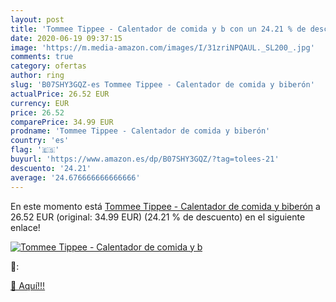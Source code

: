 ```yaml
---
layout: post
title: 'Tommee Tippee - Calentador de comida y b con un 24.21 % de descuento'
date: 2020-06-19 09:37:15
image: 'https://m.media-amazon.com/images/I/31zriNPQAUL._SL200_.jpg'
comments: true
category: ofertas
author: ring
slug: 'B07SHY3GQZ-es Tommee Tippee - Calentador de comida y biberón'
actualPrice: 26.52 EUR
currency: EUR
price: 26.52
comparePrice: 34.99 EUR
prodname: 'Tommee Tippee - Calentador de comida y biberón'
country: 'es'
flag: '🇪🇸'
buyurl: 'https://www.amazon.es/dp/B07SHY3GQZ/?tag=tolees-21'
descuento: '24.21'
average: '24.676666666666666'
---
```


En este momento está [Tommee Tippee - Calentador de comida y biberón](https://www.amazon.es/dp/B07SHY3GQZ/?tag=tolees-21) a 26.52 EUR (original: 34.99 EUR) (24.21 %  de descuento) en el siguiente enlace!

[![Tommee Tippee - Calentador de comida y b](https://m.media-amazon.com/images/I/31zriNPQAUL._SL200_.jpg)](https://www.amazon.es/dp/B07SHY3GQZ/?tag=tolees-21)

🔎:


[🛒 Aquí!!!](https://www.amazon.es/dp/B07SHY3GQZ/?tag=tolees-21)
